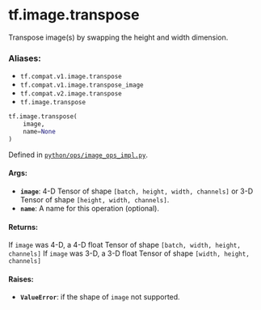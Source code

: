 <div itemscope itemtype="http://developers.google.com/ReferenceObject">
<meta itemprop="name" content="tf.image.transpose" />
<meta itemprop="path" content="Stable" />
</div>

# tf.image.transpose

Transpose image(s) by swapping the height and width dimension.

### Aliases:

* `tf.compat.v1.image.transpose`
* `tf.compat.v1.image.transpose_image`
* `tf.compat.v2.image.transpose`
* `tf.image.transpose`

``` python
tf.image.transpose(
    image,
    name=None
)
```



Defined in [`python/ops/image_ops_impl.py`](/code/stable/tensorflow/python/ops/image_ops_impl.py).

<!-- Placeholder for "Used in" -->


#### Args:


* <b>`image`</b>: 4-D Tensor of shape `[batch, height, width, channels]` or 3-D Tensor
  of shape `[height, width, channels]`.
* <b>`name`</b>: A name for this operation (optional).


#### Returns:

 If `image` was 4-D, a 4-D float Tensor of shape
`[batch, width, height, channels]`
 If `image` was 3-D, a 3-D float Tensor of shape
`[width, height, channels]`



#### Raises:


* <b>`ValueError`</b>: if the shape of `image` not supported.